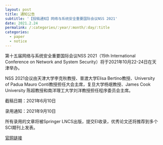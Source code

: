 ```yaml
---
layout: post
title: 通知公告
subtitle: '【投稿通知】网络与系统安全重要国际会议NSS 2021'
date: 2021.2.24
permalink: /:categories/:year/:month/:day/:title
categories:
  - paper
  - notice
---
```


第十五届网络与系统安全重要国际会议NSS 2021（15th International Conference on Network and System Security）将于2021年10月22-24日在天津举办。

NSS 2021会议由天津大学李克秋教授、普渡大学Elisa Bertino教授、University of Padua Mauro Conti教授担任大会主席，复旦大学杨珉教授、James Cook University 陈超教授和南洋理工大学刘洋教授担任程序委员会主席。
 

截稿日期：2021年6月10日

录用通知：2021年9月10日

所有录用的文章将被Springer LNCS出版，提交EI收录，优秀论文还将推荐到多个SCI期刊上发表。


[官网链接](http://nsclab.org/nss2021/)
